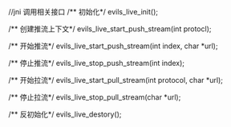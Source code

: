 //jni 调用相关接口
/** 初始化*/
evils_live_init();

/** 创建推流上下文*/
evils_live_start_push_stream(int protocl);

/** 开始推流*/
evils_live_start_push_stream(int index, char *url);

/** 停止推流*/
evils_live_stop_push_stream(int index);

/** 开始拉流*/
evils_live_start_pull_stream(int protocol, char *url);

/** 停止拉流*/
evils_live_stop_pull_stream(char *url);

/** 反初始化*/
evils_live_destory();
